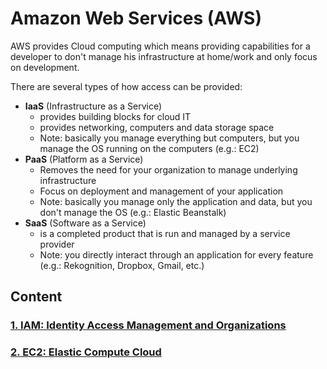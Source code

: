 # Amazon Web Services (AWS)

AWS provides Cloud computing which means providing capabilities for a developer to don't manage his infrastructure at home/work and only focus on development.

There are several types of how access can be provided:
- **IaaS** (Infrastructure as a Service) 
  - provides building blocks for cloud IT
  - provides networking, computers and data storage space
  - Note: basically you manage everything but computers, but you manage the OS running on the computers (e.g.: EC2)
- **PaaS** (Platform as a Service)
  - Removes the need for your organization to manage underlying infrastructure
  - Focus on deployment and management of your application
  - Note: basically you manage only the application and data, but you don't manage the OS (e.g.: Elastic Beanstalk)
- **SaaS** (Software as a Service)
  - is a completed product that is run and managed by a service provider
  - Note: you directly interact through an application for every feature (e.g.: Rekognition, Dropbox, Gmail, etc.)

## Content

### [1. IAM: Identity Access Management and Organizations](aws-identity-access-and-organizations.md)
### [2. EC2: Elastic Compute Cloud](aws-ec2.md)
